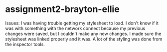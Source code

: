 # assignment2-brayton-ellie
Issues: 
I was having trouble getting my stylesheet to load. I don't know if it was with something with the network connect because my previous changes were saved, but I couldn't make any new changes. I made sure the stylesheet was linked properly and it was. A lot of the styling was done from the inspector tools.